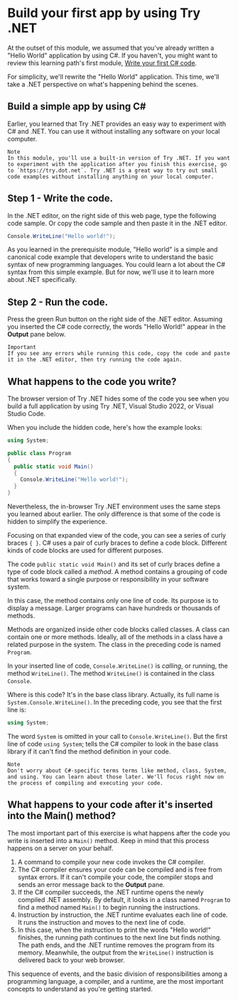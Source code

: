 # Build your first app by using Try .NET
At the outset of this module, we assumed that you've already written a "Hello World" application by using C#. If you haven't, you might want to review this learning path's first module, [Write your first C# code](https://learn.microsoft.com/en-us/training/modules/csharp-write-first/).

For simplicity, we'll rewrite the "Hello World" application. This time, we'll take a .NET perspective on what's happening behind the scenes.

## Build a simple app by using C#
Earlier, you learned that Try .NET provides an easy way to experiment with C# and .NET. You can use it without installing any software on your local computer.

    Note
    In this module, you'll use a built-in version of Try .NET. If you want to experiment with the application after you finish this exercise, go to `https://try.dot.net`. Try .NET is a great way to try out small code examples without installing anything on your local computer.

## Step 1 - Write the code.
In the .NET editor, on the right side of this web page, type the following code sample. Or copy the code sample and then paste it in the .NET editor.

```cs
Console.WriteLine("Hello world!");
```
As you learned in the prerequisite module, "Hello world" is a simple and canonical code example that developers write to understand the basic syntax of new programming languages. You could learn a lot about the C# syntax from this simple example. But for now, we'll use it to learn more about .NET specifically.

## Step 2 - Run the code.
Press the green Run button on the right side of the .NET editor. Assuming you inserted the C# code correctly, the words "Hello World!" appear in the **Output** pane below.

    Important
    If you see any errors while running this code, copy the code and paste it in the .NET editor, then try running the code again.

## What happens to the code you write?
The browser version of Try .NET hides some of the code you see when you build a full application by using Try .NET, Visual Studio 2022, or Visual Studio Code.

When you include the hidden code, here's how the example looks:

```cs
using System;

public class Program
{
  public static void Main()
  {
    Console.WriteLine("Hello world!");
  }
}
```
Nevertheless, the in-browser Try .NET environment uses the same steps you learned about earlier. The only difference is that some of the code is hidden to simplify the experience.

Focusing on that expanded view of the code, you can see a series of curly braces `{ }`. C# uses a pair of curly braces to define a code block. Different kinds of code blocks are used for different purposes.

The code `public static void Main()` and its set of curly braces define a type of code block called a *method*. A method contains a grouping of code that works toward a single purpose or responsibility in your software system.

In this case, the method contains only one line of code. Its purpose is to display a message. Larger programs can have hundreds or thousands of methods.

Methods are organized inside other code blocks called classes. A class can contain one or more methods. Ideally, all of the methods in a class have a related purpose in the system. The class in the preceding code is named `Program`.

In your inserted line of code, `Console.WriteLine()` is *calling*, or running, the method `WriteLine()`. The method `WriteLine()` is contained in the class `Console`.

Where is this code? It's in the base class library. Actually, its full name is `System.Console.WriteLine()`. In the preceding code, you see that the first line is:

```cs
using System;
```

The word `System` is omitted in your call to `Console.WriteLine()`. But the first line of code `using System`; tells the C# compiler to look in the base class library if it can't find the method definition in your code.

    Note
    Don't worry about C#-specific terms terms like method, class, System, and using. You can learn about those later. We'll focus right now on the process of compiling and executing your code.

## What happens to your code after it's inserted into the Main() method?
The most important part of this exercise is what happens after the code you write is inserted into a `Main()` method. Keep in mind that this process happens on a server on your behalf.
1. A command to compile your new code invokes the C# compiler.
2. The C# compiler ensures your code can be compiled and is free from syntax errors. If it can't compile your code, the compiler stops and sends an error message back to the **Output** pane.
3. If the C# compiler succeeds, the .NET runtime opens the newly compiled .NET assembly. By default, it looks in a class named `Program` to find a method named `Main()` to begin running the instructions.
4. Instruction by instruction, the .NET runtime evaluates each line of code. It runs the instruction and moves to the next line of code.
5. In this case, when the instruction to print the words "Hello world!" finishes, the running path continues to the next line but finds nothing. The path ends, and the .NET runtime removes the program from its memory. Meanwhile, the output from the `WriteLine()` instruction is delivered back to your web browser.

This sequence of events, and the basic division of responsibilities among a programming language, a compiler, and a runtime, are the most important concepts to understand as you're getting started.